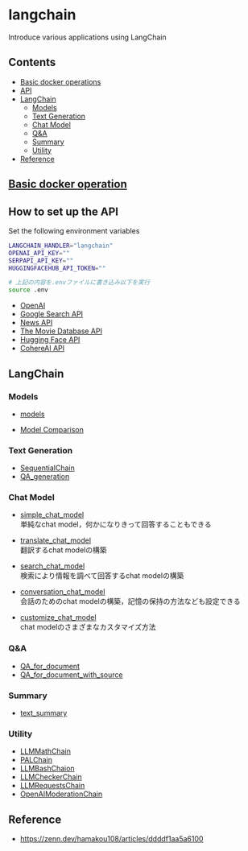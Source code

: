 # langchain
Introduce various applications using LangChain

## Contents
* [Basic docker operations](#basic-docker-operations)
* [API](#api)
* [LangChain](#langchain)
    * [Models](#models)
    * [Text Generation](#text-generation)
    * [Chat Model](#chat-model)
    * [Q&A](#qa)
    * [Summary](#summary)
    * [Utility](#utility)
* [Reference](#reference) 


## [Basic docker operation](https://github.com/fuyu-quant/dockerfile-for-data-scientists)

## How to set up the API
Set the following environment variables
```bash
LANGCHAIN_HANDLER="langchain"
OPENAI_API_KEY=""
SERPAPI_API_KEY=""
HUGGINGFACEHUB_API_TOKEN=""

# 上記の内容を.envファイルに書き込み以下を実行
source .env
```

* [OpenAI](https://platform.openai.com/account/api-keys)
* [Google Search API](https://serpapi.com/dashboard)
* [News API](https://newsapi.org/docs/get-started)
* [The Movie Database API](https://developers.themoviedb.org/3/getting-started/authentication)
* [Hugging Face API](https://huggingface.co/settings/tokens)
* [CohereAI API](https://dashboard.cohere.ai/api-keys)


## LangChain


### Models
* [models](https://github.com/fuyu-quant/langchain/blob/main/examples/models.ipynb)

* [Model Comparison](https://github.com/fuyu-quant/langchain/blob/main/examples/model_comparison.ipynb)

### Text Generation
* [SequentialChain](https://github.com/fuyu-quant/langchain/blob/main/examples/SequentialChain.ipynb)
* [QA_generation](https://github.com/fuyu-quant/langchain/blob/main/examples/QA_generation.ipynb)


### Chat Model
* [simple_chat_model](https://github.com/fuyu-quant/langchain/blob/main/examples/simple_chat_model.ipynb)  
単純なchat model，何かになりきって回答することもできる

* [translate_chat_model](https://github.com/fuyu-quant/langchain/blob/main/examples/translate_chat_model.ipynb)  
翻訳するchat modelの構築

* [search_chat_model](https://github.com/fuyu-quant/langchain/blob/main/examples/chat_model.ipynb)  
検索により情報を調べて回答するchat modelの構築

* [conversation_chat_model](https://github.com/fuyu-quant/langchain/blob/main/examples/conversation_chat_model.ipynb)  
会話のためのchat modelの構築，記憶の保持の方法なども設定できる

* [customize_chat_model](https://github.com/fuyu-quant/langchain/blob/main/examples/chat_model.ipynb)  
chat modelのさまざまなカスタマイズ方法



### Q&A
* [QA_for_document](https://github.com/fuyu-quant/langchain/blob/main/examples/QA_for_document.ipynb)
* [QA_for_document_with_source](https://github.com/fuyu-quant/langchain/blob/main/examples/QA_for_document_with_source.ipynb)



### Summary
* [text_summary](https://github.com/fuyu-quant/langchain/blob/main/examples/text_summary.ipynb)



### Utility
* [LLMMathChain](https://github.com/fuyu-quant/langchain/blob/main/examples/LLMMathChain.ipynb)
* [PALChain](https://github.com/fuyu-quant/langchain/blob/main/examples/PALChain.ipynb)
* [LLMBashChaion](https://github.com/fuyu-quant/langchain/blob/main/examples/LLMBashChain.ipynb)
* [LLMCheckerChain](https://github.com/fuyu-quant/langchain/blob/main/examples/LLMCheckerChain.ipynb)
* [LLMRequestsChain](https://github.com/fuyu-quant/langchain/blob/main/examples/LLMRequestsChain.ipynb)
* [OpenAIModerationChain](https://github.com/fuyu-quant/langchain/blob/main/examples/OpenAIModerationChain.ipynb)



## Reference
* https://zenn.dev/hamakou108/articles/ddddf1aa5a6100